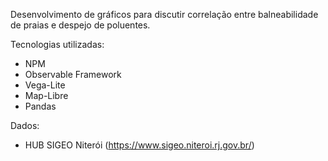 Desenvolvimento de gráficos para discutir correlação entre balneabilidade de praias e despejo de poluentes.

Tecnologias utilizadas:
- NPM
- Observable Framework
- Vega-Lite
- Map-Libre
- Pandas

Dados:
- HUB SIGEO Niterói (https://www.sigeo.niteroi.rj.gov.br/)
